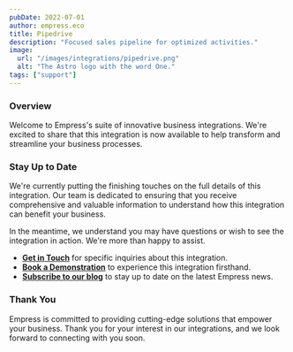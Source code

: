 ```yaml
---
pubDate: 2022-07-01
author: empress.eco
title: Pipedrive
description: "Focused sales pipeline for optimized activities."
image:
  url: "/images/integrations/pipedrive.png"
  alt: "The Astro logo with the word One."
tags: ["support"]
---
```


### Overview

Welcome to Empress's suite of innovative business integrations. We're excited to share that this integration is now available to help transform and streamline your business processes.

### Stay Up to Date

We're currently putting the finishing touches on the full details of this integration. Our team is dedicated to ensuring that you receive comprehensive and valuable information to understand how this integration can benefit your business.

In the meantime, we understand you may have questions or wish to see the integration in action. We're more than happy to assist.

* **[Get in Touch](/contact)** for specific inquiries about this integration.
* **[Book a Demonstration](https://calendly.com/empress-eco/empress-demonstration)** to experience this integration firsthand.
* **[Subscribe to our blog](https://blog.empress.eco/)** to stay up to date on the latest Empress news.

### Thank You

Empress is committed to providing cutting-edge solutions that empower your business. Thank you for your interest in our integrations, and we look forward to connecting with you soon.